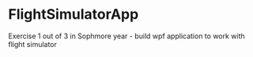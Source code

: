 # FlightSimulatorApp
Exercise 1 out of 3 in Sophmore year - build wpf application to work with flight simulator
